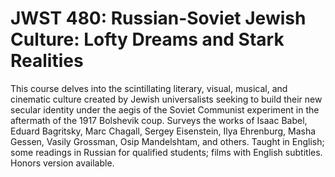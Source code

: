 # JWST 480: Russian-Soviet Jewish Culture: Lofty Dreams and Stark Realities

This course delves into the scintillating literary, visual, musical, and cinematic culture created by Jewish universalists seeking to build their new secular identity under the aegis of the Soviet Communist experiment in the aftermath of the 1917 Bolshevik coup. Surveys the works of Isaac Babel, Eduard Bagritsky, Marc Chagall, Sergey Eisenstein, Ilya Ehrenburg, Masha Gessen, Vasily Grossman, Osip Mandelshtam, and others. Taught in English; some readings in Russian for qualified students; films with English subtitles. Honors version available.